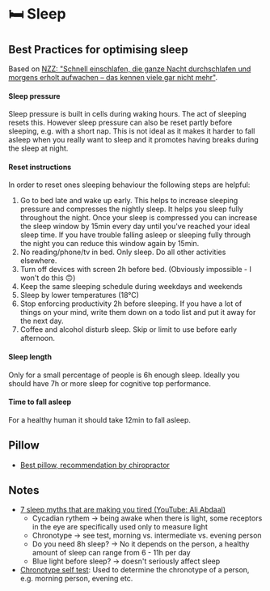 # 🛏 Sleep

## Best Practices for optimising sleep

Based on [NZZ: "Schnell einschlafen, die ganze Nacht durchschlafen und morgens erholt aufwachen – das kennen viele gar nicht mehr"](https://www.nzz.ch/gesellschaft/komm-suesser-schlaf-anleitung-fuer-eine-geruhsame-nacht-ld.1711886).

#### Sleep pressure

Sleep pressure is built in cells during waking hours. The act of sleeping resets this. However sleep pressure can also be reset partly before sleeping, e.g. with a short nap. This is not ideal as it makes it harder to fall asleep when you really want to sleep and it promotes having breaks during the sleep at night.

#### Reset instructions

In order to reset ones sleeping behaviour the following steps are helpful:

1. Go to bed late and wake up early. This helps to increase sleeping pressure and compresses the nightly sleep. It helps you sleep fully throughout the night. Once your sleep is compressed you can increase the sleep window by 15min every day until you've reached your ideal sleep time. If you have trouble falling asleep or sleeping fully through the night you can reduce this window again by 15min.
2. No reading/phone/tv in bed. Only sleep. Do all other activities elsewhere.
3. Turn off devices with screen 2h before bed. (Obviously impossible - I won't do this 🙃)
4. Keep the same sleeping schedule during weekdays and weekends
5. Sleep by lower temperatures (18°C)
6. Stop enforcing productivity 2h before sleeping. If you have a lot of things on your mind, write them down on a todo list and put it away for the next day.
7. Coffee and alcohol disturb sleep. Skip or limit to use before early afternoon.

#### Sleep length

Only for a small percentage of people is 6h enough sleep. Ideally you should have 7h or more sleep for cognitive top performance.

#### Time to fall asleep

For a healthy human it should take 12min to fall asleep.

## Pillow

* [Best pillow, recommendation by chiropractor](https://www.youtube.com/watch?v=M6Avj8YUxp4)

## Notes

* [7 sleep myths that are making you tired (YouTube: Ali Abdaal)](https://www.youtube.com/watch?v=qlf9-573MhI)
  * Cycadian rythem -> being awake when there is light, some receptors in the eye are specifically used only to measure light
  * Chronotype -> see test, morning vs. intermediate vs. evening person
  * Do you need 8h sleep? -> No it depends on the person, a healthy amount of sleep can range from 6 - 11h per day
  * Blue light before sleep? -> doesn't seriously affect sleep
* [Chronotype self test](https://chronotype-self-test.info/index.php?sid=61524\&newtest=Y): Used to determine the chronotype of a person, e.g. morning person, evening etc.
